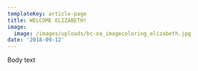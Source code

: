 ```yaml
---
templateKey: article-page
title: WELCOME ELIZABETH!
image:
  image: /images/uploads/bc-oa_imagecoloring_elizabeth.jpg
date: '2018-09-12'
---
```

Body text

